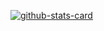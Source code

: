 [![github-stats-card](https://kasroudra-stats-card.onrender.com/user?user=rubypoddar&layout=compact)](https://github.com/KasRoudra/github-stats-card)
